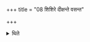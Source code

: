+++
title = "08 शिशिरे दीक्षन्ते वसन्त"

+++

<details><summary>थिते</summary>

8. They get consecrated in the cold season and in the spring they stand up (from the sacrificial session i.e they complete session).  
</details>
